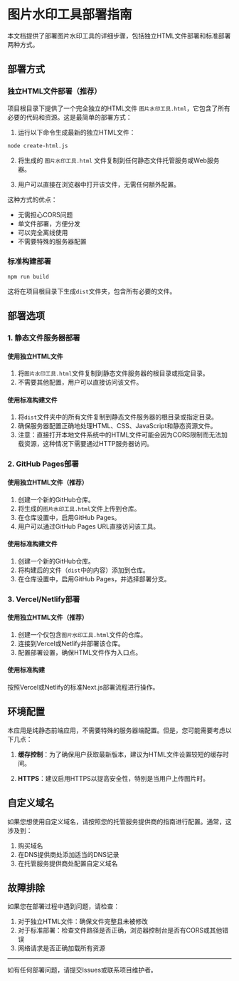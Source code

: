 # 图片水印工具部署指南

本文档提供了部署图片水印工具的详细步骤，包括独立HTML文件部署和标准部署两种方式。

## 部署方式

### 独立HTML文件部署（推荐）

项目根目录下提供了一个完全独立的HTML文件 `图片水印工具.html`，它包含了所有必要的代码和资源。这是最简单的部署方式：

1. 运行以下命令生成最新的独立HTML文件：
```bash
node create-html.js
```

2. 将生成的 `图片水印工具.html` 文件复制到任何静态文件托管服务或Web服务器。

3. 用户可以直接在浏览器中打开该文件，无需任何额外配置。

这种方式的优点：
- 无需担心CORS问题
- 单文件部署，方便分发
- 可以完全离线使用
- 不需要特殊的服务器配置

### 标准构建部署

```bash
npm run build
```

这将在项目根目录下生成`dist`文件夹，包含所有必要的文件。

## 部署选项

### 1. 静态文件服务器部署

#### 使用独立HTML文件

1. 将`图片水印工具.html`文件复制到静态文件服务器的根目录或指定目录。
2. 不需要其他配置，用户可以直接访问该文件。

#### 使用标准构建文件

1. 将`dist`文件夹中的所有文件复制到静态文件服务器的根目录或指定目录。
2. 确保服务器配置正确地处理HTML、CSS、JavaScript和静态资源文件。
3. 注意：直接打开本地文件系统中的HTML文件可能会因为CORS限制而无法加载资源，这种情况下需要通过HTTP服务器访问。

### 2. GitHub Pages部署

#### 使用独立HTML文件（推荐）

1. 创建一个新的GitHub仓库。
2. 将生成的`图片水印工具.html`文件上传到仓库。
3. 在仓库设置中，启用GitHub Pages。
4. 用户可以通过GitHub Pages URL直接访问该工具。

#### 使用标准构建文件

1. 创建一个新的GitHub仓库。
2. 将构建后的文件（`dist`中的内容）添加到仓库。
3. 在仓库设置中，启用GitHub Pages，并选择部署分支。

### 3. Vercel/Netlify部署

#### 使用独立HTML文件（推荐）

1. 创建一个仅包含`图片水印工具.html`文件的仓库。
2. 连接到Vercel或Netlify并部署该仓库。
3. 配置部署设置，确保HTML文件作为入口点。

#### 使用标准构建

按照Vercel或Netlify的标准Next.js部署流程进行操作。

## 环境配置

本应用是纯静态前端应用，不需要特殊的服务器端配置。但是，您可能需要考虑以下几点：

1. **缓存控制**：为了确保用户获取最新版本，建议为HTML文件设置较短的缓存时间。

2. **HTTPS**：建议启用HTTPS以提高安全性，特别是当用户上传图片时。

## 自定义域名

如果您想使用自定义域名，请按照您的托管服务提供商的指南进行配置。通常，这涉及到：

1. 购买域名
2. 在DNS提供商处添加适当的DNS记录
3. 在托管服务提供商处配置自定义域名

## 故障排除

如果您在部署过程中遇到问题，请检查：

1. 对于独立HTML文件：确保文件完整且未被修改
2. 对于标准部署：检查文件路径是否正确，浏览器控制台是否有CORS或其他错误
3. 网络请求是否正确加载所有资源

---

如有任何部署问题，请提交Issues或联系项目维护者。 